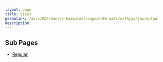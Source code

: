 ```yaml
---
layout: page
title: Size3
permalink: /docs/PDFreactor-Examples/compoundFormats/mathjax/jax/output/SVG/fonts/TeX/Size3/
description: 
---
```


## Sub Pages
* [Regular](/compare.html2pdf.tools/docs/PDFreactor-Examples/compoundFormats/mathjax/jax/output/SVG/fonts/TeX/Size3/Regular/)



